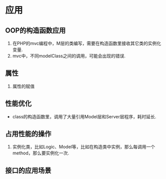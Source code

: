 # 应用
## OOP的构造函数应用
1. 在PHP的mvc编程中，M层的类编写，需要在构造函数里接收其它类的实例化变量.
2. mvc中，不同modelClass之间的调用，可能会出现的错误.

## 属性
1. 属性的赋值

## 性能优化
- class的构造函数里，调用了大量引用Model层和Server层程序，耗时延长.

## 占用性能的操作
1. 实例化类，比如Logic、Model等，比如在构造类中实例，那么每调用一个method，那么要实例化一次. 


## 接口的应用场景